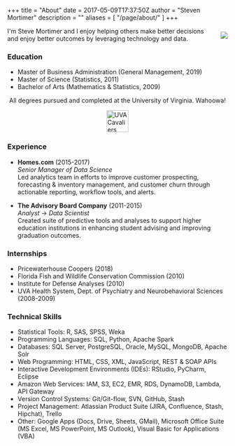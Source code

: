 +++
title = "About"
date = 2017-05-09T17:37:50Z
author = "Steven Mortimer"
description = ""
aliases = [
  "/page/about/"
]
+++

<img src="/img/headshot.jpg" style="float:right;margin-top:10px;margin-bottom:0px;margin-left:20px;margin-right:0px;border-radius:0px;" /> 
I'm Steve Mortimer and I enjoy helping others make better decisions and enjoy better outcomes by leveraging technology and data.
 
### Education

 - Master of Business Administration (General Management, 2019)
 - Master of Science (Statistics, 2011)
 - Bachelor of Arts (Mathematics & Statistics, 2009)

<p style="text-align:center;">All degrees pursued and completed at the University of Virginia. Wahoowa!</p>
<img src="/img/uvalogo.png" alt="UVA Cavaliers Logo" style="display:block;margin:auto;height:50px;">

### Experience

 - **Homes.com** (2015-2017)</br>
 *Senior Manager of Data Science*</br>
 Led analytics team in efforts to improve customer prospecting, forecasting & 
 inventory management, and customer churn through actionable reporting, workflow 
 tools, and alerts.  

 - **The Advisory Board Company** (2011-2015)</br>
 *Analyst* &#x2192; *Data Scientist*</br>
 Created suite of predictive tools and analyses to support higher education 
 institutions in enhancing student advising and improving graduation outcomes.

### Internships

 - Pricewaterhouse Coopers (2018)
 - Florida Fish and Wildlife Conservation Commission (2010)
 - Institute for Defense Analyses (2010)
 - UVA Health System, Dept. of Psychiatry and Neurobehavioral Sciences (2008-2009)

### Technical Skills

  - Statistical Tools: R, SAS, SPSS, Weka
  - Programming Languages: SQL, Python, Apache Spark
  - Databases: SQL Server, PostgreSQL, Oracle, MySQL, MongoDB, Apache Solr
  - Web Programming: HTML, CSS, XML, JavaScript, REST & SOAP APIs
  - Interactive Development Environments (IDEs): RStudio, PyCharm, Eclipse
  - Amazon Web Services: IAM, S3, EC2, EMR, RDS, DynamoDB, Lambda, API Gateway
  - Version Control Systems: Git/Git-flow, SVN, GitHub, Stash
  - Project Management: Atlassian Product Suite (JIRA, Confluence, Stash, Hipchat), Trello
  - Other: Google Apps (Docs, Drive, Sheets, GMail), Microsoft Office Suite 
  (MS Excel, MS PowerPoint, MS Outlook), Visual Basic for Applications (VBA) 
